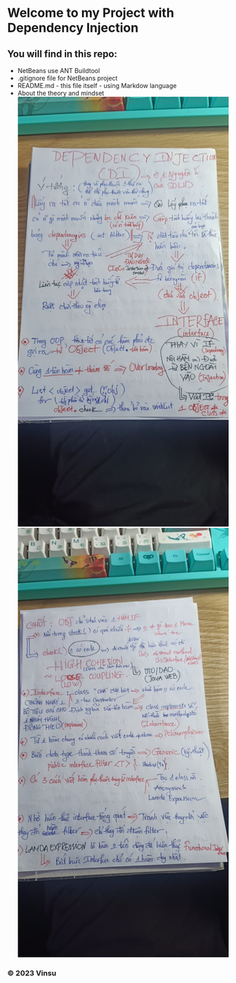 # Welcome to my Project with Dependency Injection 

## You will find in this repo:

* NetBeans use ANT Buildtool
* .gitignore file for NetBeans project
* README.md - this file itself - using Markdow language
* About the theory and mindset
![alt](DI.png)
![alt](DI_2.png)


### © 2023 Vinsu 
